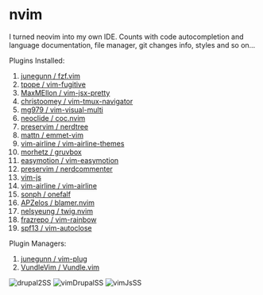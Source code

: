 # nvim
I turned neovim into my own IDE. Counts with code autocompletion and language documentation, file manager, git changes info, styles and so on...

Plugins Installed:
1. [junegunn / fzf.vim](https://github.com/junegunn/fzf.vim)
2. [tpope / vim-fugitive](https://github.com/tpope/vim-fugitive)
3. [MaxMEllon / vim-jsx-pretty](https://github.com/MaxMEllon/vim-jsx-pretty)
4. [christoomey  / vim-tmux-navigator](https://github.com/christoomey/vim-tmux-navigator)
5. [mg979 / vim-visual-multi](https://github.com/mg979/vim-visual-multi)
6. [neoclide / coc.nvim](https://github.com/neoclide/coc.nvim)
7. [preservim / nerdtree](https://github.com/preservim/nerdtree)
8. [mattn / emmet-vim](https://github.com/preservim/nerdtree)
9. [vim-airline / vim-airline-themes](https://github.com/vim-airline/vim-airline-themes)
10. [morhetz / gruvbox](https://github.com/morhetz/gruvbox)
11. [easymotion / vim-easymotion](https://github.com/easymotion/vim-easymotion)
12. [preservim / nerdcommenter](https://github.com/easymotion/vim-easymotion)
13. [vim-js](https://github.com/yuezk/vim-js)
14. [vim-airline / vim-airline](https://github.com/vim-airline/vim-airline)
15. [sonph / onefalf](https://github.com/sonph/onehalf)
17. [APZelos / blamer.nvim](https://github.com/sonph/onehalf)
18. [nelsyeung / twig.nvim](https://github.com/nelsyeung/twig.vim)
19. [frazrepo / vim-rainbow](https://github.com/frazrepo/vim-rainbow)
20. [spf13 / vim-autoclose](https://github.com/spf13/vim-autoclose)

Plugin Managers:
1. [junegunn / vim-plug](https://github.com/junegunn/vim-plug)
2. [VundleVim / Vundle.vim](https://github.com/VundleVim/Vundle.vim)

![drupal2SS](https://user-images.githubusercontent.com/76633510/123511940-c55a7900-d684-11eb-89eb-11d4e18cf8c6.png)
![vimDrupalSS](https://user-images.githubusercontent.com/76633510/123511942-c5f30f80-d684-11eb-99b1-556b91428fdb.png)
![vimJsSS](https://user-images.githubusercontent.com/76633510/123511944-c68ba600-d684-11eb-8e48-456fa2c623f2.png)

